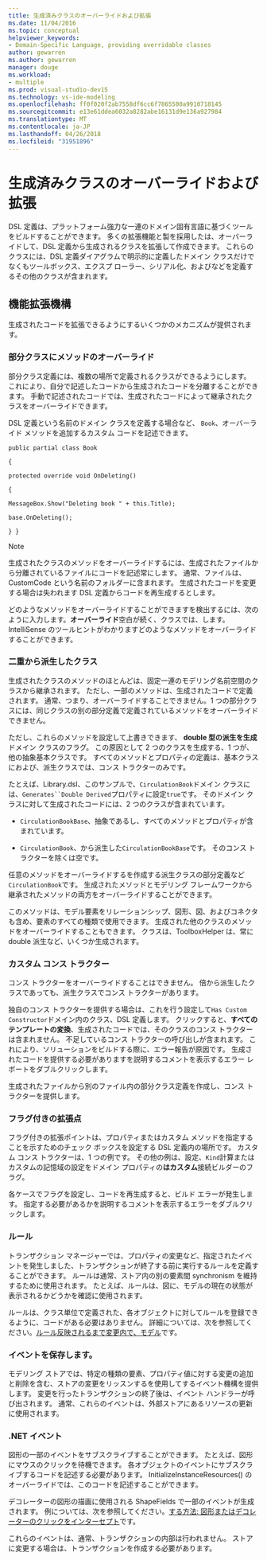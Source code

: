 ```yaml
---
title: 生成済みクラスのオーバーライドおよび拡張
ms.date: 11/04/2016
ms.topic: conceptual
helpviewer_keywords:
- Domain-Specific Language, providing overridable classes
author: gewarren
ms.author: gewarren
manager: douge
ms.workload:
- multiple
ms.prod: visual-studio-dev15
ms.technology: vs-ide-modeling
ms.openlocfilehash: ff0f020f2ab7558df6cc6f7865500a9910718145
ms.sourcegitcommit: e13e61ddea6032a8282abe16131d9e136a927984
ms.translationtype: MT
ms.contentlocale: ja-JP
ms.lasthandoff: 04/26/2018
ms.locfileid: "31951896"
---
```

# <a name="overriding-and-extending-the-generated-classes"></a>生成済みクラスのオーバーライドおよび拡張
DSL 定義は、プラットフォーム強力な一連のドメイン固有言語に基づくツールをビルドすることができます。 多くの拡張機能と製を採用したは、オーバーライドして、DSL 定義から生成されるクラスを拡張して作成できます。 これらのクラスには、DSL 定義ダイアグラムで明示的に定義したドメイン クラスだけでなくもツールボックス、エクスプ ローラー、シリアル化、およびなどを定義するその他のクラスが含まれます。

## <a name="extensibility-mechanisms"></a>機能拡張機構
 生成されたコードを拡張できるようにするいくつかのメカニズムが提供されます。

### <a name="overriding-methods-in-a-partial-class"></a>部分クラスにメソッドのオーバーライド
 部分クラス定義には、複数の場所で定義されるクラスができるようにします。 これにより、自分で記述したコードから生成されたコードを分離することができます。 手動で記述されたコードでは、生成されたコードによって継承されたクラスをオーバーライドできます。

 DSL 定義という名前のドメイン クラスを定義する場合など、 `Book`、オーバーライド メソッドを追加するカスタム コードを記述できます。

 `public partial class Book`

 `{`

 `protected override void OnDeleting()`

 `{`

 `MessageBox.Show("Deleting book " + this.Title);`

 `base.OnDeleting();`

 `} }`

> [!NOTE]
>  生成されたクラスのメソッドをオーバーライドするには、生成されたファイルから分離されているファイルにコードを記述常にします。 通常、ファイルは、CustomCode という名前のフォルダーに含まれます。 生成されたコードを変更する場合は失われます DSL 定義からコードを再生成するとします。

 どのようなメソッドをオーバーライドすることができますを検出するには、次のように入力します。**オーバーライド**空白が続く、クラスでは、します。 IntelliSense のツールヒントがわかりますどのようなメソッドをオーバーライドすることができます。

### <a name="double-derived-classes"></a>二重から派生したクラス
 生成されたクラスのメソッドのほとんどは、固定一連のモデリング名前空間のクラスから継承されます。 ただし、一部のメソッドは、生成されたコードで定義されます。 通常、つまり、オーバーライドすることできません。1 つの部分クラスには、同じクラスの別の部分定義で定義されているメソッドをオーバーライドできません。

 ただし、これらのメソッドを設定して上書きできます、 **double 型の派生を生成**ドメイン クラスのフラグ。 この原因として 2 つのクラスを生成する、1 つが、他の抽象基本クラスです。 すべてのメソッドとプロパティの定義は、基本クラスにおよび、派生クラスでは、コンス トラクターのみです。

 たとえば、Library.dsl、このサンプルで、`CirculationBook`ドメイン クラスには、`Generates``Double Derived`プロパティに設定`true`です。 そのドメイン クラスに対して生成されたコードには、2 つのクラスが含まれています。

-   `CirculationBookBase`、抽象であるし、すべてのメソッドとプロパティが含まれています。

-   `CirculationBook`、から派生した`CirculationBookBase`です。 そのコンス トラクターを除くは空です。

 任意のメソッドをオーバーライドするを作成する派生クラスの部分定義など`CirculationBook`です。 生成されたメソッドとモデリング フレームワークから継承されたメソッドの両方をオーバーライドすることができます。

 このメソッドは、モデル要素をリレーションシップ、図形、図、およびコネクタも含め、要素のすべての種類で使用できます。 生成された他のクラスのメソッドをオーバーライドすることもできます。 クラスは、ToolboxHelper は、常に double 派生など、いくつか生成されます。

### <a name="custom-constructors"></a>カスタム コンス トラクター
 コンス トラクターをオーバーライドすることはできません。 倍から派生したクラスであっても、派生クラスでコンス トラクターがあります。

 独自のコンス トラクターを提供する場合は、これを行う設定して`Has Custom Constructor`ドメイン内のクラス、DSL 定義します。 クリックすると、**すべてのテンプレートの変換**、生成されたコードでは、そのクラスのコンス トラクターは含まれません。 不足しているコンス トラクターの呼び出しが含まれます。 これにより、ソリューションをビルドする際に、エラー報告が原因です。 生成されたコードを提供する必要がありますを説明するコメントを表示するエラー レポートをダブルクリックします。

 生成されたファイルから別のファイル内の部分クラス定義を作成し、コンス トラクターを提供します。

### <a name="flagged-extension-points"></a>フラグ付きの拡張点
 フラグ付きの拡張ポイントは、プロパティまたはカスタム メソッドを指定することを示すためのチェック ボックスを設定する DSL 定義内の場所です。 カスタム コンス トラクターは、1 つの例です。 その他の例は、設定、`Kind`計算またはカスタムの記憶域の設定をドメイン プロパティの**はカスタム**接続ビルダーのフラグ。

 各ケースでフラグを設定し、コードを再生成すると、ビルド エラーが発生します。 指定する必要があるかを説明するコメントを表示するエラーをダブルクリックします。

### <a name="rules"></a>ルール
 トランザクション マネージャーでは、プロパティの変更など、指定されたイベントを発生しました、トランザクションが終了する前に実行するルールを定義することができます。 ルールは通常、ストア内の別の要素間 synchronism を維持するために使用されます。 たとえば、ルールは、図に、モデルの現在の状態が表示されるかどうかを確認に使用されます。

 ルールは、クラス単位で定義された、各オブジェクトに対してルールを登録できるように、コードがある必要はありません。 詳細については、次を参照してください。[ルール反映されるまで変更内で、モデル](../modeling/rules-propagate-changes-within-the-model.md)です。

### <a name="store-events"></a>イベントを保存します。
 モデリング ストアでは、特定の種類の要素、プロパティ値に対する変更の追加と削除を含む、ストアの変更をリッスンするを使用してするイベント機構を提供します。 変更を行ったトランザクションの終了後は、イベント ハンドラーが呼び出されます。 通常、これらのイベントは、外部ストアにあるリソースの更新に使用されます。

### <a name="net-events"></a>.NET イベント
 図形の一部のイベントをサブスクライブすることができます。 たとえば、図形にマウスのクリックを待機できます。 各オブジェクトのイベントにサブスクライブするコードを記述する必要があります。 InitializeInstanceResources() のオーバーライドでは、このコードを記述することができます。

 デコレーターの図形の描画に使用される ShapeFields で一部のイベントが生成されます。 例については、次を参照してください。[する方法: 図形またはデコレーターのクリックをインターセプト](../modeling/how-to-intercept-a-click-on-a-shape-or-decorator.md)です。

 これらのイベントは、通常、トランザクションの内部は行われません。 ストアに変更する場合は、トランザクションを作成する必要があります。
